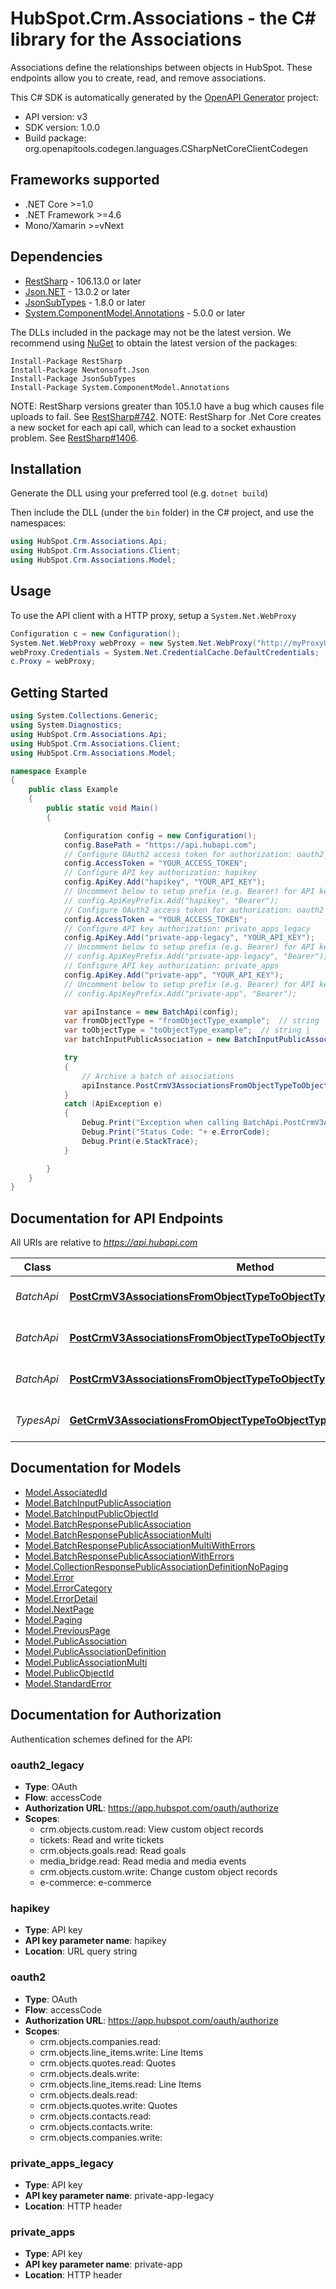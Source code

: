 # HubSpot.Crm.Associations - the C# library for the Associations

Associations define the relationships between objects in HubSpot. These endpoints allow you to create, read, and remove associations.

This C# SDK is automatically generated by the [OpenAPI Generator](https://openapi-generator.tech) project:

- API version: v3
- SDK version: 1.0.0
- Build package: org.openapitools.codegen.languages.CSharpNetCoreClientCodegen

<a id="frameworks-supported"></a>
## Frameworks supported
- .NET Core >=1.0
- .NET Framework >=4.6
- Mono/Xamarin >=vNext

<a id="dependencies"></a>
## Dependencies

- [RestSharp](https://www.nuget.org/packages/RestSharp) - 106.13.0 or later
- [Json.NET](https://www.nuget.org/packages/Newtonsoft.Json/) - 13.0.2 or later
- [JsonSubTypes](https://www.nuget.org/packages/JsonSubTypes/) - 1.8.0 or later
- [System.ComponentModel.Annotations](https://www.nuget.org/packages/System.ComponentModel.Annotations) - 5.0.0 or later

The DLLs included in the package may not be the latest version. We recommend using [NuGet](https://docs.nuget.org/consume/installing-nuget) to obtain the latest version of the packages:
```
Install-Package RestSharp
Install-Package Newtonsoft.Json
Install-Package JsonSubTypes
Install-Package System.ComponentModel.Annotations
```

NOTE: RestSharp versions greater than 105.1.0 have a bug which causes file uploads to fail. See [RestSharp#742](https://github.com/restsharp/RestSharp/issues/742).
NOTE: RestSharp for .Net Core creates a new socket for each api call, which can lead to a socket exhaustion problem. See [RestSharp#1406](https://github.com/restsharp/RestSharp/issues/1406).

<a id="installation"></a>
## Installation
Generate the DLL using your preferred tool (e.g. `dotnet build`)

Then include the DLL (under the `bin` folder) in the C# project, and use the namespaces:
```csharp
using HubSpot.Crm.Associations.Api;
using HubSpot.Crm.Associations.Client;
using HubSpot.Crm.Associations.Model;
```
<a id="usage"></a>
## Usage

To use the API client with a HTTP proxy, setup a `System.Net.WebProxy`
```csharp
Configuration c = new Configuration();
System.Net.WebProxy webProxy = new System.Net.WebProxy("http://myProxyUrl:80/");
webProxy.Credentials = System.Net.CredentialCache.DefaultCredentials;
c.Proxy = webProxy;
```

<a id="getting-started"></a>
## Getting Started

```csharp
using System.Collections.Generic;
using System.Diagnostics;
using HubSpot.Crm.Associations.Api;
using HubSpot.Crm.Associations.Client;
using HubSpot.Crm.Associations.Model;

namespace Example
{
    public class Example
    {
        public static void Main()
        {

            Configuration config = new Configuration();
            config.BasePath = "https://api.hubapi.com";
            // Configure OAuth2 access token for authorization: oauth2_legacy
            config.AccessToken = "YOUR_ACCESS_TOKEN";
            // Configure API key authorization: hapikey
            config.ApiKey.Add("hapikey", "YOUR_API_KEY");
            // Uncomment below to setup prefix (e.g. Bearer) for API key, if needed
            // config.ApiKeyPrefix.Add("hapikey", "Bearer");
            // Configure OAuth2 access token for authorization: oauth2
            config.AccessToken = "YOUR_ACCESS_TOKEN";
            // Configure API key authorization: private_apps_legacy
            config.ApiKey.Add("private-app-legacy", "YOUR_API_KEY");
            // Uncomment below to setup prefix (e.g. Bearer) for API key, if needed
            // config.ApiKeyPrefix.Add("private-app-legacy", "Bearer");
            // Configure API key authorization: private_apps
            config.ApiKey.Add("private-app", "YOUR_API_KEY");
            // Uncomment below to setup prefix (e.g. Bearer) for API key, if needed
            // config.ApiKeyPrefix.Add("private-app", "Bearer");

            var apiInstance = new BatchApi(config);
            var fromObjectType = "fromObjectType_example";  // string | 
            var toObjectType = "toObjectType_example";  // string | 
            var batchInputPublicAssociation = new BatchInputPublicAssociation(); // BatchInputPublicAssociation | 

            try
            {
                // Archive a batch of associations
                apiInstance.PostCrmV3AssociationsFromObjectTypeToObjectTypeBatchArchiveArchive(fromObjectType, toObjectType, batchInputPublicAssociation);
            }
            catch (ApiException e)
            {
                Debug.Print("Exception when calling BatchApi.PostCrmV3AssociationsFromObjectTypeToObjectTypeBatchArchiveArchive: " + e.Message );
                Debug.Print("Status Code: "+ e.ErrorCode);
                Debug.Print(e.StackTrace);
            }

        }
    }
}
```

<a id="documentation-for-api-endpoints"></a>
## Documentation for API Endpoints

All URIs are relative to *https://api.hubapi.com*

Class | Method | HTTP request | Description
------------ | ------------- | ------------- | -------------
*BatchApi* | [**PostCrmV3AssociationsFromObjectTypeToObjectTypeBatchArchiveArchive**](docs/BatchApi.md#postcrmv3associationsfromobjecttypetoobjecttypebatcharchivearchive) | **POST** /crm/v3/associations/{fromObjectType}/{toObjectType}/batch/archive | Archive a batch of associations
*BatchApi* | [**PostCrmV3AssociationsFromObjectTypeToObjectTypeBatchCreateCreate**](docs/BatchApi.md#postcrmv3associationsfromobjecttypetoobjecttypebatchcreatecreate) | **POST** /crm/v3/associations/{fromObjectType}/{toObjectType}/batch/create | Create a batch of associations
*BatchApi* | [**PostCrmV3AssociationsFromObjectTypeToObjectTypeBatchReadRead**](docs/BatchApi.md#postcrmv3associationsfromobjecttypetoobjecttypebatchreadread) | **POST** /crm/v3/associations/{fromObjectType}/{toObjectType}/batch/read | Read a batch of associations
*TypesApi* | [**GetCrmV3AssociationsFromObjectTypeToObjectTypeTypesGetAll**](docs/TypesApi.md#getcrmv3associationsfromobjecttypetoobjecttypetypesgetall) | **GET** /crm/v3/associations/{fromObjectType}/{toObjectType}/types | List association types


<a id="documentation-for-models"></a>
## Documentation for Models

 - [Model.AssociatedId](docs/AssociatedId.md)
 - [Model.BatchInputPublicAssociation](docs/BatchInputPublicAssociation.md)
 - [Model.BatchInputPublicObjectId](docs/BatchInputPublicObjectId.md)
 - [Model.BatchResponsePublicAssociation](docs/BatchResponsePublicAssociation.md)
 - [Model.BatchResponsePublicAssociationMulti](docs/BatchResponsePublicAssociationMulti.md)
 - [Model.BatchResponsePublicAssociationMultiWithErrors](docs/BatchResponsePublicAssociationMultiWithErrors.md)
 - [Model.BatchResponsePublicAssociationWithErrors](docs/BatchResponsePublicAssociationWithErrors.md)
 - [Model.CollectionResponsePublicAssociationDefinitionNoPaging](docs/CollectionResponsePublicAssociationDefinitionNoPaging.md)
 - [Model.Error](docs/Error.md)
 - [Model.ErrorCategory](docs/ErrorCategory.md)
 - [Model.ErrorDetail](docs/ErrorDetail.md)
 - [Model.NextPage](docs/NextPage.md)
 - [Model.Paging](docs/Paging.md)
 - [Model.PreviousPage](docs/PreviousPage.md)
 - [Model.PublicAssociation](docs/PublicAssociation.md)
 - [Model.PublicAssociationDefinition](docs/PublicAssociationDefinition.md)
 - [Model.PublicAssociationMulti](docs/PublicAssociationMulti.md)
 - [Model.PublicObjectId](docs/PublicObjectId.md)
 - [Model.StandardError](docs/StandardError.md)


<a id="documentation-for-authorization"></a>
## Documentation for Authorization


Authentication schemes defined for the API:
<a id="oauth2_legacy"></a>
### oauth2_legacy

- **Type**: OAuth
- **Flow**: accessCode
- **Authorization URL**: https://app.hubspot.com/oauth/authorize
- **Scopes**: 
  - crm.objects.custom.read: View custom object records
  - tickets: Read and write tickets
  - crm.objects.goals.read: Read goals
  - media_bridge.read: Read media and media events
  - crm.objects.custom.write: Change custom object records
  - e-commerce: e-commerce

<a id="hapikey"></a>
### hapikey

- **Type**: API key
- **API key parameter name**: hapikey
- **Location**: URL query string

<a id="oauth2"></a>
### oauth2

- **Type**: OAuth
- **Flow**: accessCode
- **Authorization URL**: https://app.hubspot.com/oauth/authorize
- **Scopes**: 
  - crm.objects.companies.read:  
  - crm.objects.line_items.write: Line Items
  - crm.objects.quotes.read: Quotes
  - crm.objects.deals.write:  
  - crm.objects.line_items.read: Line Items
  - crm.objects.deals.read:  
  - crm.objects.quotes.write: Quotes
  - crm.objects.contacts.read:  
  - crm.objects.contacts.write:  
  - crm.objects.companies.write:  

<a id="private_apps_legacy"></a>
### private_apps_legacy

- **Type**: API key
- **API key parameter name**: private-app-legacy
- **Location**: HTTP header

<a id="private_apps"></a>
### private_apps

- **Type**: API key
- **API key parameter name**: private-app
- **Location**: HTTP header

